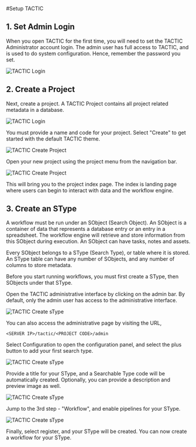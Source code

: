 #Setup TACTIC

## 1. Set Admin Login

When you open TACTIC for the first time, you will need to set the TACTIC Administrator account login. The admin user has full access to TACTIC, and is used to do system configuration. Hence, remember the password you set.


![TACTIC Login](media/quick-start-fresh-login.png)


## 2. Create a Project


Next, create a project. A TACTIC Project contains all project related metadata in a database.

![TACTIC Login](media/quick-start-create-project.png)

You must provide a name and code for your project. Select "Create" to get started with the default TACTIC theme.

![TACTIC Create Project](media/quick-start-create-project-1.gif)

Open your new project using the project menu from the navigation bar.

![TACTIC Create Project](media/quick-start-create-project-2.gif)

This will bring you to the project index page. The index is landing page where users can begin to interact with data and the workflow engine.

## 3. Create an SType

A workflow must be run under an SObject (Search Object). An SObject is a container of data that represents a database entry or an entry in a spreadsheet. The workflow engine will retrieve and store information from this SObject during execution. An SObject can have tasks, notes and assets.

Every SObject belongs to a SType (Search Type), or table where it is stored. An SType table can have any number of SObjects, and any number of columns to store metadata.

Before you start running workflows, you must first create a SType, then SObjects under that SType.

Open the TACTIC administrative interface by clicking on the admin bar. By default, only the admin user has access to the administrative interface.

![TACTIC Create sType](media/quick-start-create-stype-1.png)

You can also access the administrative page by visiting the URL,

```
<SERVER IP>/tactic/<PROJECT CODE>/admin
```

Select Configuration to open the configuration panel, and select the plus button to add your first search type.

![TACTIC Create sType](media/quick-start-create-stype-2.gif)

Provide a title for your SType, and a Searchable Type code will be automatically created. Optionally, you can provide a description and preview image as well.

![TACTIC Create sType](media/quick-start-create-stype-3.png)

Jump to the 3rd step - "Workflow", and enable pipelines for your SType.

![TACTIC Create sType](media/quick-start-create-stype-4.png)

Finally, select register, and your SType will be created. You can now create a workflow for your SType.



















